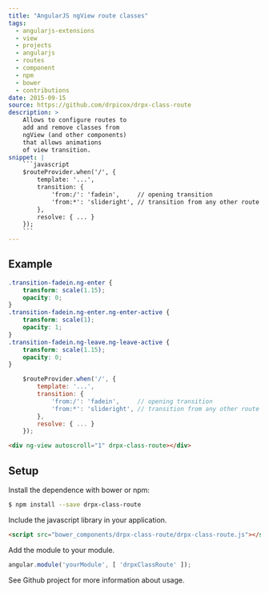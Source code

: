 ```yaml
---
title: "AngularJS ngView route classes"
tags:
  - angularjs-extensions
  - view
  - projects
  - angularjs
  - routes
  - component
  - npm
  - bower
  - contributions
date: 2015-09-15
source: https://github.com/drpicox/drpx-class-route
description: >
    Allows to configure routes to 
    add and remove classes from 
    ngView (and other components) 
    that allows animations
    of view transition. 
snippet: |
    ```javascript
    $routeProvider.when('/', {
        template: '...',
        transition: {
            'from:/': 'fadein',     // opening transition
            'from:*': 'slideright', // transition from any other route
        },
        resolve: { ... }
    });
    ```
---
```


## Example

```css
.transition-fadein.ng-enter {
    transform: scale(1.15);
    opacity: 0;
}
.transition-fadein.ng-enter.ng-enter-active {
    transform: scale(1);
    opacity: 1;
}
.transition-fadein.ng-leave.ng-leave-active {
    transform: scale(1.15);
    opacity: 0;
}
``` 

```javascript
    $routeProvider.when('/', {
        template: '...',
        transition: {
            'from:/': 'fadein',     // opening transition
            'from:*': 'slideright', // transition from any other route
        },
        resolve: { ... }
    });
```

```html
<div ng-view autoscroll="1" drpx-class-route></div>
```


## Setup

Install the dependence with bower or npm:

```bash
$ npm install --save drpx-class-route
```

Include the javascript library in your application.

```html
<script src="bower_components/drpx-class-route/drpx-class-route.js"></script>
```

Add the module to your module.

```javascript
angular.module('yourModule', [ 'drpxClassRoute' ]);
```

See Github project for more information about usage.
